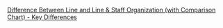 
[Difference Between Line and Line & Staff Organization (with Comparison Chart) - Key Differences](https://keydifferences.com/difference-between-line-and-line-staff-organization.html)
